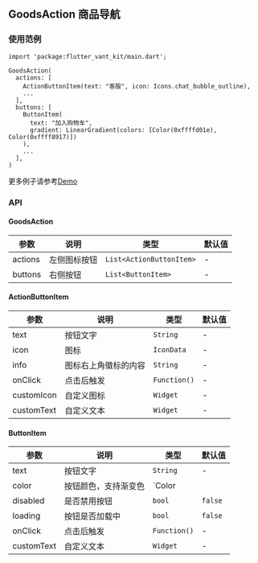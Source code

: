 ## GoodsAction 商品导航

### 使用范例

```
import 'package:flutter_vant_kit/main.dart';

GoodsAction(
  actions: [
    ActionButtonItem(text: "客服", icon: Icons.chat_bubble_outline),
    ...
  ],
  buttons: [
    ButtonItem(
      text: "加入购物车",
      gradient: LinearGradient(colors: [Color(0xffffd01e), Color(0xffff8917)])
    ),
    ...
  ],
)
```

更多例子请参考[Demo](../example/lib/routes/demoGoodsAction.dart)

### API

#### GoodsAction

| 参数 | 说明 | 类型 | 默认值 |
| ------------ | ------------ | ------------ | ------------ |
| actions | 左侧图标按钮 | `List<ActionButtonItem>` | - |
| buttons | 右侧按钮 | `List<ButtonItem>` | - |

#### ActionButtonItem

| 参数 | 说明 | 类型 | 默认值 |
| ------------ | ------------ | ------------ | ------------ |
| text | 按钮文字 | `String` | - |
| icon | 图标 | `IconData` | - |
| info | 图标右上角徽标的内容 | `String` | - |
| onClick | 点击后触发 | `Function()` | - |
| customIcon | 自定义图标 | `Widget` | - |
| customText | 自定义文本 | `Widget` | - |

#### ButtonItem

| 参数 | 说明 | 类型 | 默认值 |
| ------------ | ------------ | ------------ | ------------ |
| text | 按钮文字 | `String` | - |
| color | 按钮颜色，支持渐变色 | `Color || Gradient` | - |
| disabled | 是否禁用按钮 | `bool` | `false` |
| loading | 按钮是否加载中 | `bool` | `false` |
| onClick | 点击后触发 | `Function()` | - |
| customText | 自定义文本 | `Widget` | - |
